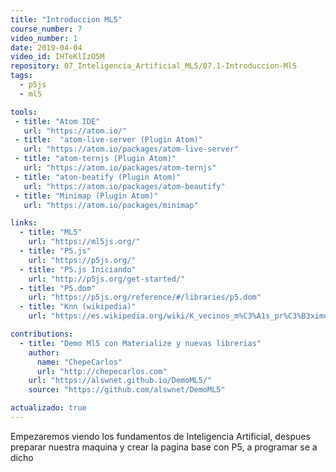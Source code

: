 ```yaml
---
title: "Introduccion ML5"
course_number: 7
video_number: 1
date: 2019-04-04
video_id: IHTeKlIzO5M
repository: 07_Inteligencia_Artificial_ML5/07.1-Introduccion-Ml5
tags:
  - p5js
  - ml5

tools:
 - title: "Atom IDE"
   url: "https://atom.io/"
 - title:  "atom-live-server (Plugin Atom)"
   url: "https://atom.io/packages/atom-live-server"
 - title: "atom-ternjs (Plugin Atom)"
   url: "https://atom.io/packages/atom-ternjs"
 - title: "aton-beatify (Plugin Atom)"
   url: "https://atom.io/packages/atom-beautify"
 - title: "Minimap (Plugin Atom)"
   url: "https://atom.io/packages/minimap"

links:
  - title: "ML5"
    url: "https://ml5js.org/"
  - title: "P5.js"
    url: "https://p5js.org/"
  - title: "P5.js Iniciando"
    url: "http://p5js.org/get-started/"
  - title: "P5.dom"
    url: "https://p5js.org/reference/#/libraries/p5.dom"
  - title: "Knn (wikipedia)"
    url: "https://es.wikipedia.org/wiki/K_vecinos_m%C3%A1s_pr%C3%B3ximos"

contributions:
  - title: "Demo Ml5 con Materialize y nuevas librerias"
    author:
      name: "ChepeCarlos"
      url: "http://chepecarlos.com"
    url: "https://alswnet.github.io/DemoML5/"
    source: "https://github.com/alswnet/DemoML5"

actualizado: true
---
```


Empezaremos viendo los fundamentos de Inteligencia Artificial, despues preparar nuestra maquina  y crear la pagina base con P5, a programar se a dicho
